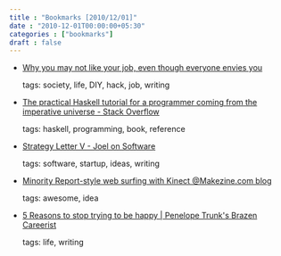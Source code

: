 ```yaml
---
title : "Bookmarks [2010/12/01]"
date : "2010-12-01T00:00:00+05:30"
categories : ["bookmarks"]
draft : false
---
```


-   [Why you may not like your job, even though everyone envies you](http://lemire.me/blog/archives/2010/11/22/why-you-may-not-like-your-job-even-though-everyone-envies-you/?refer=hn)

    tags: society, life, DIY, hack, job, writing

<!--listend-->

-   [The practical Haskell tutorial for a programmer coming from the imperative universe - Stack Overflow](http://stackoverflow.com/questions/1673583/the-practical-haskell-tutorial-for-a-programmer-coming-from-the-imperative-univer)

    tags: haskell, programming, book, reference

<!--listend-->

-   [Strategy Letter V - Joel on Software](http://www.joelonsoftware.com/articles/StrategyLetterV.html)

    tags: software, startup, ideas, writing

<!--listend-->

-   [Minority Report-style web surfing with Kinect @Makezine.com blog](http://blog.makezine.com/archive/2010/11/minority_report-style_web_surfing_w.html?)

    tags: awesome, idea

<!--listend-->

-   [5 Reasons to stop trying to be happy | Penelope Trunk's Brazen Careerist](http://blog.penelopetrunk.com/2010/11/30/5-reasons-to-stop-trying-to-be-happy/)

    tags: life, writing
